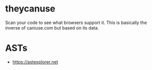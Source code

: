 # theycanuse
Scan your code to see what browsers support it. This is basically the inverse of caniuse.com but based on its data.

# ASTs

- https://astexplorer.net
